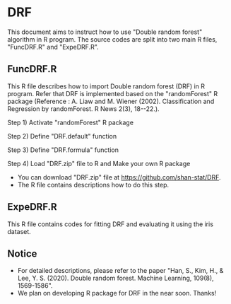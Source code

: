 # DRF
This document aims to instruct how to use "Double random forest" algorithm in R program. The source codes are split into two main R files, "FuncDRF.R" and "ExpeDRF.R".

## FuncDRF.R
This R file describes how to import Double random forest (DRF) in R program. Refer that DRF is implemented based on the "randomForest" R package (Reference : A. Liaw and M. Wiener (2002). Classification and Regression by randomForest. R News 2(3), 18--22.).

Step 1) Activate "randomForest" R package 

Step 2) Define "DRF.default" function

Step 3) Define "DRF.formula" function

Step 4) Load "DRF.zip" file to R and Make your own R package 
- You can download "DRF.zip" file at https://github.com/shan-stat/DRF.
- The R file contains descriptions how to do this step.

## ExpeDRF.R
This R file contains codes for fitting DRF and evaluating it using the iris dataset.

## Notice
- For detailed descriptions, please refer to the paper "Han, S., Kim, H., & Lee, Y. S. (2020). Double random forest. Machine Learning, 109(8), 1569-1586". 
- We plan on developing R package for DRF in the near soon. Thanks!
